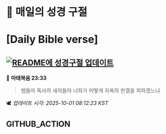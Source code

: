 # 🙏 매일의 성경 구절
# [Daily Bible verse]
## [![README에 성경구절 업데이트](https://github.com/DONGSUKA/first_test/actions/workflows/update-readme-bible.yml/badge.svg)](https://github.com/DONGSUKA/first_test/actions/workflows/update-readme-bible.yml)
<!-- START_BIBLE_VERSE -->
📖 **마태복음 23:33**
> 뱀들아 독사의 새끼들아 너희가 어떻게 지옥의 판결을 피하겠느냐

🕊️ _업데이트 시각: 2025-10-01 08:12:23 KST_
  <!-- END_BIBLE_VERSE -->
## GITHUB_ACTION
